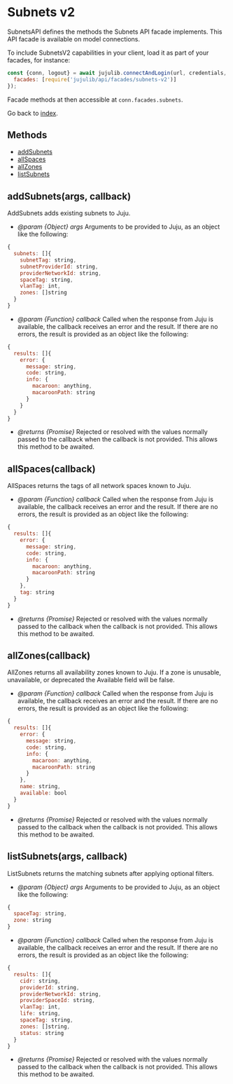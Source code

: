 <!---
NOTE: this file has been generated by the doc command in js-libjuju
on Fri 2018/11/09 14:32:38 UTC. Do not manually edit this file.
--->
# Subnets v2

SubnetsAPI defines the methods the Subnets API facade implements.
This API facade is available on model connections.

To include SubnetsV2 capabilities in your client, load it as
part of your facades, for instance:
```javascript
const {conn, logout} = await jujulib.connectAndLogin(url, credentials, {
  facades: [require('jujulib/api/facades/subnets-v2')]
});
```
Facade methods at then accessible at `conn.facades.subnets`.

Go back to [index](index.md).

## Methods
- [addSubnets](#addSubnetsargs-callback)
- [allSpaces](#allSpacescallback)
- [allZones](#allZonescallback)
- [listSubnets](#listSubnetsargs-callback)

## addSubnets(args, callback)
AddSubnets adds existing subnets to Juju.

- *@param {Object} args* Arguments to be provided to Juju, as an object like
  the following:
```javascript
{
  subnets: []{
    subnetTag: string,
    subnetProviderId: string,
    providerNetworkId: string,
    spaceTag: string,
    vlanTag: int,
    zones: []string
  }
}
```
- *@param {Function} callback* Called when the response from Juju is available,
  the callback receives an error and the result. If there are no errors, the
  result is provided as an object like the following:
```javascript
{
  results: []{
    error: {
      message: string,
      code: string,
      info: {
        macaroon: anything,
        macaroonPath: string
      }
    }
  }
}
```
- *@returns {Promise}* Rejected or resolved with the values normally passed to
  the callback when the callback is not provided.
  This allows this method to be awaited.

## allSpaces(callback)
AllSpaces returns the tags of all network spaces known to Juju.

- *@param {Function} callback* Called when the response from Juju is available,
  the callback receives an error and the result. If there are no errors, the
  result is provided as an object like the following:
```javascript
{
  results: []{
    error: {
      message: string,
      code: string,
      info: {
        macaroon: anything,
        macaroonPath: string
      }
    },
    tag: string
  }
}
```
- *@returns {Promise}* Rejected or resolved with the values normally passed to
  the callback when the callback is not provided.
  This allows this method to be awaited.

## allZones(callback)
AllZones returns all availability zones known to Juju. If a zone is
    unusable, unavailable, or deprecated the Available field will be false.

- *@param {Function} callback* Called when the response from Juju is available,
  the callback receives an error and the result. If there are no errors, the
  result is provided as an object like the following:
```javascript
{
  results: []{
    error: {
      message: string,
      code: string,
      info: {
        macaroon: anything,
        macaroonPath: string
      }
    },
    name: string,
    available: bool
  }
}
```
- *@returns {Promise}* Rejected or resolved with the values normally passed to
  the callback when the callback is not provided.
  This allows this method to be awaited.

## listSubnets(args, callback)
ListSubnets returns the matching subnets after applying optional filters.

- *@param {Object} args* Arguments to be provided to Juju, as an object like
  the following:
```javascript
{
  spaceTag: string,
  zone: string
}
```
- *@param {Function} callback* Called when the response from Juju is available,
  the callback receives an error and the result. If there are no errors, the
  result is provided as an object like the following:
```javascript
{
  results: []{
    cidr: string,
    providerId: string,
    providerNetworkId: string,
    providerSpaceId: string,
    vlanTag: int,
    life: string,
    spaceTag: string,
    zones: []string,
    status: string
  }
}
```
- *@returns {Promise}* Rejected or resolved with the values normally passed to
  the callback when the callback is not provided.
  This allows this method to be awaited.